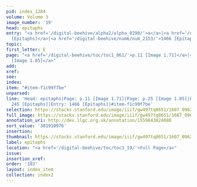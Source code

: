 ```yaml
---
pid: index_1284
volume: Volume 3
image_number: '19'
head: epitaphs
entry: "<a href='/digital-beehive/alpha2/alpha_0290/'>a</a>|<a href='/digital-beehive/num1/num_0265/'>245
  [Epitaphs]</a>|<a href='/digital-beehive/num6/num_2153/'>1466 [Epitaphs]</a>"
topic:
first_letter: E
page: "<a href='/digital-beehive/toc/toc1_061/'>p.11 [Image 1.71]</a>|<a href='/digital-beehive/toc/toc1_075/'>p.25
  [Image 1.85]</a>"
add:
xref:
see:
index:
item: "#item-f1c99f7be"
unparsed:
line: 'Head: epitaphs|Page: p.11 [Image 1.71]|Page: p.25 [Image 1.85]|Entry: a|Entry:
  245 [Epitaphs]|Entry: 1466 [Epitaphs]|#item-f1c99f7be'
selection: https://stacks.stanford.edu/image/iiif/gw497tq8651/1607_0962/146,976,582,187/full/0/default.jpg
full_image: https://stacks.stanford.edu/image/iiif/gw497tq8651/1607_0962/full/full/0/default.jpg
annotation_uri: http://dev.llgc.org.uk/annotation/1559843824080
sort_value: '301910976'
insertion:
thumbnail: https://stacks.stanford.edu/image/iiif/gw497tq8651/1607_0962/146,976,582,187/150,/0/default.jpg
label: epitaphs
location: "<a href='/digital-beehive/toc/toc3_19/'>Full Page</a>"
issue:
insertion_xref:
order: '103'
layout: index_item
collection: index2
---
```

